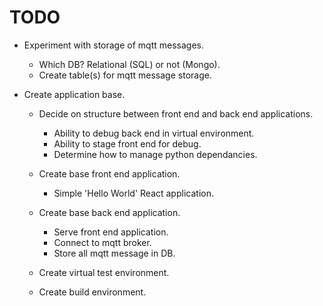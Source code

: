 # TODO

- Experiment with storage of mqtt messages.

    - Which DB? Relational (SQL) or not (Mongo).
    - Create table(s) for mqtt message storage.

- Create application base.
    - Decide on structure between front end and back end applications.

        - Ability to debug back end in virtual environment.
        - Ability to stage front end for debug.
        - Determine how to manage python dependancies.

    - Create base front end application.
        - Simple 'Hello World' React application.

    - Create base back end application.
        - Serve front end application.
        - Connect to mqtt broker.
        - Store all mqtt message in DB.

    - Create virtual test environment.

    - Create build environment.
